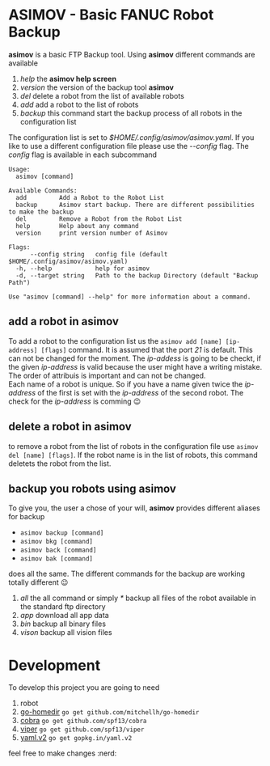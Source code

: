 # ASIMOV - Basic FANUC Robot Backup

**asimov** is a basic FTP Backup tool. Using **asimov** different commands are available

1. *help* the **asimov help screen**
2. *version* the version of the backup tool **asimov**
3. *del* delete a robot from the list of available robots
4. *add* add a robot to the list of robots
5. *backup* this command start the backup process of all robots in the configuration list

The configuration list is set to *$HOME/.config/asimov/asimov.yaml*. If you like to use a different configuration file please use the *--config* flag. The *config* flag is available in each subcommand

```
Usage:
  asimov [command]

Available Commands:
  add         Add a Robot to the Robot List
  backup      Asimov start backup. There are different possibilities to make the backup
  del         Remove a Robot from the Robot List
  help        Help about any command
  version     print version number of Asimov

Flags:
      --config string   config file (default $HOME/.config/asimov/asimov.yaml)
  -h, --help            help for asimov
  -d, --target string   Path to the backup Directory (default "Backup Path")

Use "asimov [command] --help" for more information about a command.
```

## add a robot in **asimov**
To add a robot to the configuration list us the `asimov add [name] [ip-address] [flags]` command. It is assumed that the port *21* is default. This can not be changed for the moment. The *ip-addess* is going to be checkt, if the given *ip-address* is valid because the user might have a writing mistake. The order of attribuis is important and can not be changed.  
Each name of a robot is unique. So if you have a name given twice the *ip-address* of the first is set with the *ip-address* of the second robot. The check for the *ip-address* is comming :wink:

## delete a robot in **asimov**
to remove a robot from the list of robots in the configuration file use ``asimov del [name] [flags]``. If the robot name is in the list of robots, this command deletets the robot from the list.

## backup you robots using **asimov**
To give you, the user a chose of your will, **asimov** provides different aliases for backup

- `asimov backup [command]`
- `asimov bkg [command]`
- `asimov back [command]`
- `asimov bak [command]`

does all the same. The different commands for the backup are working totally different :wink:

1. *all* the all command or simply *\** backup all files of the robot available in the standard ftp directory
2. *app* download all app data
3. *bin* backup all binary files
4. *vison* backup all vision files

# Development
To develop this project you are going to need

1. robot
2. [go-homedir](http://github.com/mitchellh/go-homedir) `go get github.com/mitchellh/go-homedir`
3. [cobra](http://github.com/spf13/cobra) `go get github.com/spf13/cobra`
4. [viper](http://github.com/spf13/viper) `go get github.com/spf13/viper`
5. [yaml.v2](http://gopkg.in/yaml.v2) `go get gopkg.in/yaml.v2` 

feel free to make changes :nerd:
